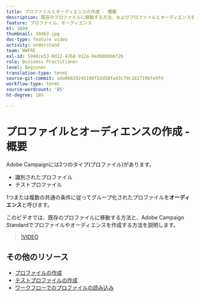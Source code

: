 ```yaml
---
title: プロファイルとオーディエンスの作成 - 概要
description: 既存のプロファイルに移動する方法、およびプロファイルとオーディエンスを作成する方法について説明します。
feature: プロファイル、オーディエンス
kt: 3899
thumbnail: 18463.jpg
doc-type: feature video
activity: understand
team: WWFRE
exl-id: 5948ce53-0d12-4768-912a-9edb0b9b6f2b
role: Business Practitioner
level: Beginner
translation-type: tm+mt
source-git-commit: ada0b029245190f53d58fa93c79c161719bfe9fd
workflow-type: tm+mt
source-wordcount: '85'
ht-degree: 16%

---
```


# プロファイルとオーディエンスの作成 - 概要

Adobe Campaignには2つのタイプ(プロファイル)があります。

* 識別されたプロファイル
* テストプロファイル

1つまたは複数の共通の条件に従ってグループ化されたプロファイルを&#x200B;**オーディエンス**&#x200B;と呼びます。

このビデオでは、既存のプロファイルに移動する方法と、Adobe Campaign Standardでプロファイルやオーディエンスを作成する方法を説明します。

>[!VIDEO](https://video.tv.adobe.com/v/18463/?quality=12)

## その他のリソース

* [プロファイルの作成](/help/profiles-and-audiences/creating-a-profile.md)
* [テストプロファイルの作成](/help/profiles-and-audiences/test-profiles.md)
* [ワークフローでのプロファイルの読み込み](/help/managing-processes-and-data/importing-profiles.md)
